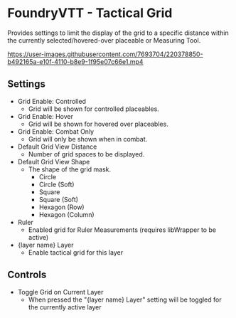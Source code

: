 # FoundryVTT - Tactical Grid

Provides settings to limit the display of the grid to a specific distance within the currently selected/hovered-over placeable or Measuring Tool.

https://user-images.githubusercontent.com/7693704/220378850-b492165a-e10f-4110-b8e9-1f95e07c66e1.mp4

## Settings

- Grid Enable: Controlled
  - Grid will be shown for controlled placeables.
- Grid Enable: Hover
  - Grid will be shown for hovered over placeables.
- Grid Enable: Combat Only
  - Grid will only be shown when in combat.
- Default Grid View Distance
  - Number of grid spaces to be displayed.
- Default Grid View Shape
  - The shape of the grid mask.
    - Circle
    - Circle (Soft)
    - Square
    - Square (Soft)
    - Hexagon (Row)
    - Hexagon (Column)
- Ruler
  - Enabled grid for Ruler Measurements (requires libWrapper to be active)
- {layer name} Layer
  - Enable tactical grid for this layer
  
## Controls
  
- Toggle Grid on Current Layer
  - When pressed the "{layer name} Layer" setting will be toggled for the currently active layer
